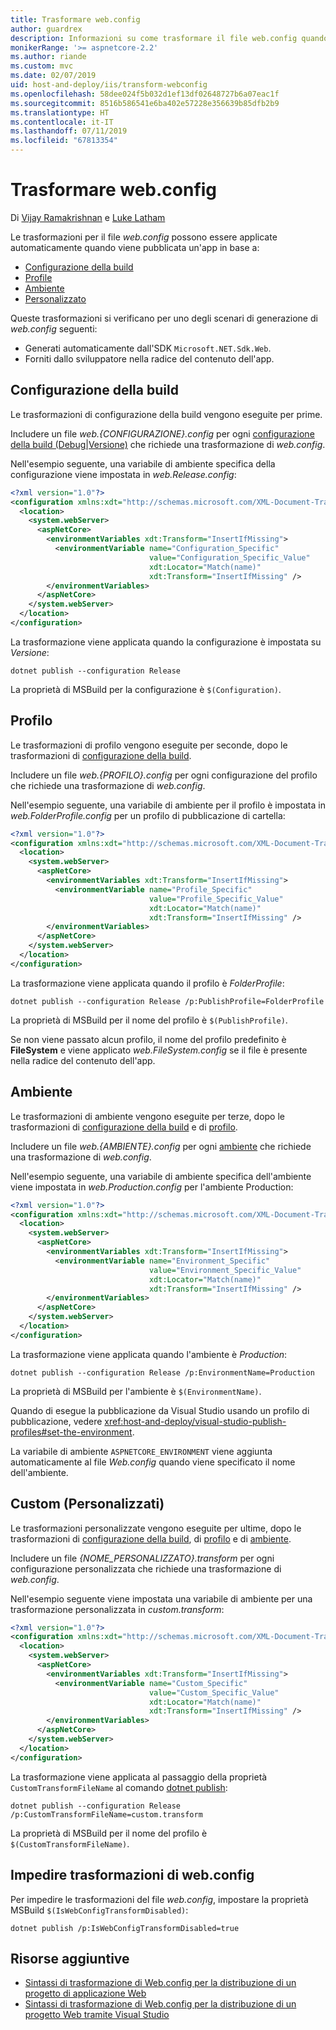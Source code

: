 ```yaml
---
title: Trasformare web.config
author: guardrex
description: Informazioni su come trasformare il file web.config quando si pubblica un'app ASP.NET Core.
monikerRange: '>= aspnetcore-2.2'
ms.author: riande
ms.custom: mvc
ms.date: 02/07/2019
uid: host-and-deploy/iis/transform-webconfig
ms.openlocfilehash: 58dee024f5b032d1ef13df02648727b6a07eac1f
ms.sourcegitcommit: 8516b586541e6ba402e57228e356639b85dfb2b9
ms.translationtype: HT
ms.contentlocale: it-IT
ms.lasthandoff: 07/11/2019
ms.locfileid: "67813354"
---
```

# <a name="transform-webconfig"></a>Trasformare web.config

Di [Vijay Ramakrishnan](https://github.com/vijayrkn) e [Luke Latham](https://github.com/guardrex)

Le trasformazioni per il file *web.config* possono essere applicate automaticamente quando viene pubblicata un'app in base a:

* [Configurazione della build](#build-configuration)
* [Profile](#profile)
* [Ambiente](#environment)
* [Personalizzato](#custom)

Queste trasformazioni si verificano per uno degli scenari di generazione di *web.config* seguenti:

* Generati automaticamente dall'SDK `Microsoft.NET.Sdk.Web`.
* Forniti dallo sviluppatore nella radice del contenuto dell'app.

## <a name="build-configuration"></a>Configurazione della build

Le trasformazioni di configurazione della build vengono eseguite per prime.

Includere un file *web.{CONFIGURAZIONE}.config* per ogni [configurazione della build (Debug|Versione)](/dotnet/core/tools/dotnet-publish#options) che richiede una trasformazione di *web.config*.

Nell'esempio seguente, una variabile di ambiente specifica della configurazione viene impostata in *web.Release.config*:

```xml
<?xml version="1.0"?>
<configuration xmlns:xdt="http://schemas.microsoft.com/XML-Document-Transform">
  <location>
    <system.webServer>
      <aspNetCore>
        <environmentVariables xdt:Transform="InsertIfMissing">
          <environmentVariable name="Configuration_Specific" 
                               value="Configuration_Specific_Value" 
                               xdt:Locator="Match(name)" 
                               xdt:Transform="InsertIfMissing" />
        </environmentVariables>
      </aspNetCore>
    </system.webServer>
  </location>
</configuration>
```

La trasformazione viene applicata quando la configurazione è impostata su *Versione*:

```console
dotnet publish --configuration Release
```

La proprietà di MSBuild per la configurazione è `$(Configuration)`.

## <a name="profile"></a>Profilo

Le trasformazioni di profilo vengono eseguite per seconde, dopo le trasformazioni di [configurazione della build](#build-configuration).

Includere un file *web.{PROFILO}.config* per ogni configurazione del profilo che richiede una trasformazione di *web.config*.

Nell'esempio seguente, una variabile di ambiente per il profilo è impostata in *web.FolderProfile.config* per un profilo di pubblicazione di cartella:

```xml
<?xml version="1.0"?>
<configuration xmlns:xdt="http://schemas.microsoft.com/XML-Document-Transform">
  <location>
    <system.webServer>
      <aspNetCore>
        <environmentVariables xdt:Transform="InsertIfMissing">
          <environmentVariable name="Profile_Specific" 
                               value="Profile_Specific_Value" 
                               xdt:Locator="Match(name)" 
                               xdt:Transform="InsertIfMissing" />
        </environmentVariables>
      </aspNetCore>
    </system.webServer>
  </location>
</configuration>
```

La trasformazione viene applicata quando il profilo è *FolderProfile*:

```console
dotnet publish --configuration Release /p:PublishProfile=FolderProfile
```

La proprietà di MSBuild per il nome del profilo è `$(PublishProfile)`.

Se non viene passato alcun profilo, il nome del profilo predefinito è **FileSystem** e viene applicato *web.FileSystem.config* se il file è presente nella radice del contenuto dell'app.

## <a name="environment"></a>Ambiente

Le trasformazioni di ambiente vengono eseguite per terze, dopo le trasformazioni di [configurazione della build](#build-configuration) e di [profilo](#profile).

Includere un file *web.{AMBIENTE}.config* per ogni [ambiente](xref:fundamentals/environments) che richiede una trasformazione di *web.config*.

Nell'esempio seguente, una variabile di ambiente specifica dell'ambiente viene impostata in *web.Production.config* per l'ambiente Production:

```xml
<?xml version="1.0"?>
<configuration xmlns:xdt="http://schemas.microsoft.com/XML-Document-Transform">
  <location>
    <system.webServer>
      <aspNetCore>
        <environmentVariables xdt:Transform="InsertIfMissing">
          <environmentVariable name="Environment_Specific" 
                               value="Environment_Specific_Value" 
                               xdt:Locator="Match(name)" 
                               xdt:Transform="InsertIfMissing" />
        </environmentVariables>
      </aspNetCore>
    </system.webServer>
  </location>
</configuration>
```

La trasformazione viene applicata quando l'ambiente è *Production*:

```console
dotnet publish --configuration Release /p:EnvironmentName=Production
```

La proprietà di MSBuild per l'ambiente è `$(EnvironmentName)`.

Quando di esegue la pubblicazione da Visual Studio usando un profilo di pubblicazione, vedere <xref:host-and-deploy/visual-studio-publish-profiles#set-the-environment>.

La variabile di ambiente `ASPNETCORE_ENVIRONMENT` viene aggiunta automaticamente al file *Web.config* quando viene specificato il nome dell'ambiente.

## <a name="custom"></a>Custom (Personalizzati)

Le trasformazioni personalizzate vengono eseguite per ultime, dopo le trasformazioni di [configurazione della build](#build-configuration), di [profilo](#profile) e di [ambiente](#environment).

Includere un file *{NOME_PERSONALIZZATO}.transform* per ogni configurazione personalizzata che richiede una trasformazione di *web.config*.

Nell'esempio seguente viene impostata una variabile di ambiente per una trasformazione personalizzata in *custom.transform*:

```xml
<?xml version="1.0"?>
<configuration xmlns:xdt="http://schemas.microsoft.com/XML-Document-Transform">
  <location>
    <system.webServer>
      <aspNetCore>
        <environmentVariables xdt:Transform="InsertIfMissing">
          <environmentVariable name="Custom_Specific" 
                               value="Custom_Specific_Value" 
                               xdt:Locator="Match(name)" 
                               xdt:Transform="InsertIfMissing" />
        </environmentVariables>
      </aspNetCore>
    </system.webServer>
  </location>
</configuration>
```

La trasformazione viene applicata al passaggio della proprietà `CustomTransformFileName` al comando [dotnet publish](/dotnet/core/tools/dotnet-publish):

```console
dotnet publish --configuration Release /p:CustomTransformFileName=custom.transform
```

La proprietà di MSBuild per il nome del profilo è `$(CustomTransformFileName)`.

## <a name="prevent-webconfig-transformation"></a>Impedire trasformazioni di web.config

Per impedire le trasformazioni del file *web.config*, impostare la proprietà MSBuild `$(IsWebConfigTransformDisabled)`:

```console
dotnet publish /p:IsWebConfigTransformDisabled=true
```

## <a name="additional-resources"></a>Risorse aggiuntive

* [Sintassi di trasformazione di Web.config per la distribuzione di un progetto di applicazione Web](https://go.microsoft.com/fwlink/?LinkId=301874)
* [Sintassi di trasformazione di Web.config per la distribuzione di un progetto Web tramite Visual Studio](https://docs.microsoft.com/previous-versions/aspnet/dd465326(v=vs.110))
